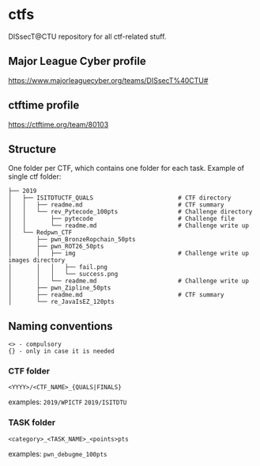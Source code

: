 # ctfs

DISsecT@CTU repository for all ctf-related stuff.

## Major League Cyber profile
https://www.majorleaguecyber.org/teams/DISsecT%40CTU#

## ctftime profile
https://ctftime.org/team/80103

## Structure
One folder per CTF, which contains one folder for each task.
Example of single ctf folder:
```
├── 2019
│   ├── ISITDTUCTF_QUALS                        # CTF directory
│   │   ├── readme.md                           # CTF summary
│   │   └── rev_Pytecode_100pts                 # Challenge directory
│   │       ├── pytecode                        # Challenge file
│   │       └── readme.md                       # Challenge write up
│   └── Redpwn_CTF
│       ├── pwn_BronzeRopchain_50pts
│       ├── pwn_ROT26_50pts
│       │   ├── img                             # Challenge write up images directory
│       │   │   ├── fail.png
│       │   │   └── success.png
│       │   └── readme.md                       # Challenge write up
│       ├── pwn_Zipline_50pts
│       ├── readme.md                           # CTF summary 
│       └── re_JavaIsEZ_120pts
```

## Naming conventions
```
<> - compulsory
{} - only in case it is needed
```

### CTF folder
`<YYYY>/<CTF_NAME>_{QUALS|FINALS}`

examples:
`2019/WPICTF`
`2019/ISITDTU`


### TASK folder
`<category>_<TASK_NAME>_<points>pts` 

examples:
`pwn_debugme_100pts`
